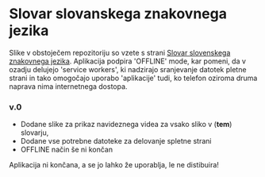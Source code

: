 # Slovar slovanskega znakovnega jezika

Slike v obstoječem repozitoriju so vzete s strani [Slovar slovenskega znakovnega jezika](http://sszj.fri.uni-lj.si/).
Aplikacija podpira 'OFFLINE' mode, kar pomeni, da v ozadju delujejo 'service workers', ki nadzirajo sranjevanje datotek pletne strani in tako omogočajo uporabo 'aplikacije' tudi, ko telefon oziroma druma naprava nima internetnega dostopa.

### v.0

* Dodane slike za prikaz navideznega videa za vsako sliko v (__tem__) slovarju,
* Dodane vse potrebne datoteke za delovanje spletne strani
* OFFLINE način še ni končan


Aplikacija ni končana, a se jo lahko že uporablja, le ne distibuira!

